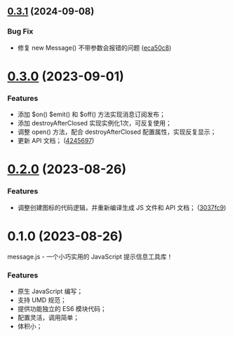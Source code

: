## [0.3.1](https://github.com/yaohaixiao/message.js/compare/0.3.0...0.3.1) (2024-09-08)


### Bug Fix

* 修复 new Message() 不带参数会报错的问题 ([eca50c8](https://github.com/yaohaixiao/message.js/commit/eca50c81477a66f17d124c30b67ce57cee1fe392))



# [0.3.0](https://github.com/yaohaixiao/message.js/compare/0.2.0...0.3.0) (2023-09-01)


### Features

* 添加 $on() $emit() 和 $off() 方法实现消息订阅发布；
* 添加 destroyAfterClosed 实现实例化1次，可反复使用；
* 调整 open() 方法，配合 destroyAfterClosed 配置属性，实现反复显示；
* 更新 API 文档； ([4245697](https://github.com/yaohaixiao/message.js/commit/4245697488dd032cb228374ca562ca35182bead5))



# [0.2.0](https://github.com/yaohaixiao/message.js/compare/0.1.0...0.2.0) (2023-08-26)


### Features

* 调整创建图标的代码逻辑，并重新编译生成 JS 文件和 API 文档； ([3037fc9](https://github.com/yaohaixiao/message.js/commit/3037fc99f2dde70db53c117a951a59c9bead8a2f))



# 0.1.0 (2023-08-26)

message.js - 一个小巧实用的 JavaScript 提示信息工具库！


### Features

- 原生 JavaScript 编写；
- 支持 UMD 规范；
- 提供功能独立的 ES6 模块代码；
- 配置灵活，调用简单；
- 体积小；



